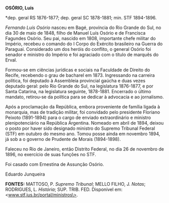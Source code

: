 **OSÓRIO, Luís**

\*dep. geral RS 1876-1877; dep. geral SC 1878-1881; min. STF 1894-1896.

*Fernando Luís Osório* nasceu em Bagé, província do Rio Grande do Sul,
no dia 30 de maio de 1848, filho de Manuel Luís Osório e de Francisca
Fagundes Osório. Seu pai, nascido em 1808, importante chefe militar do
Império, recebeu o comando do I Corpo do Exército brasileiro na Guerra
do Paraguai. Considerado um dos heróis do conflito, o general Osório foi
senador e ministro do Império e foi agraciado com o título de marquês do
Erval.

Formou-se em ciências jurídicas e sociais na Faculdade de Direito do
Recife, recebendo o grau de bacharel em 1873. Ingressando na carreira
política, foi deputado à Assembleia provincial gaúcha e duas vezes
deputado geral: pelo Rio Grande do Sul, na legislatura 1876-1877, e por
Santa Catarina, na legislatura seguinte, 1878-1881. Encerrado o último
mandato, retirou-se da política para se dedicar à advocacia e ao
jornalismo.

Após a proclamação da República, embora proveniente de família ligada à
monarquia, mas de tradição militar, foi convidado pelo presidente
Floriano Peixoto (1891-1894) para o cargo de enviado extraordinário e
ministro plenipotenciário na República Argentina. Nomeado em abril de
1894, deixou o posto por haver sido designado ministro do Supremo
Tribunal Federal (STF) em outubro do mesmo ano. Tomou posse ainda em
novembro 1894, já sob a o governo de Prudente de Morais (1894-1898).

Faleceu no Rio de Janeiro, então Distrito Federal, no dia 26 de novembro
de 1896, no exercício de suas funções no STF.

Foi casado com Ernestina de Assunção Osório.

Eduardo Junqueira

**FONTES:** MATTOSO, P. *Supremo Tribunal*; MELLO FILHO, J. *Notas*;
RODRIGUES, L. *História*; SUP. TRIB. FED. Disponível em:
\<www.stf.jus.br/portal/ministros\>.
